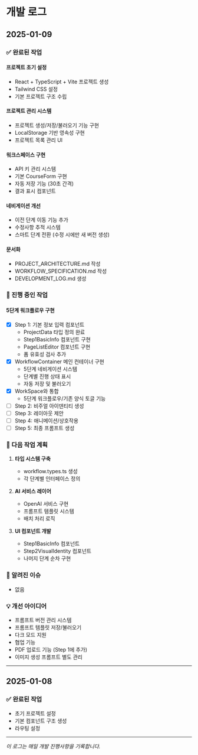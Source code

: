 # 개발 로그

## 2025-01-09

### ✅ 완료된 작업

#### 프로젝트 초기 설정
- React + TypeScript + Vite 프로젝트 생성
- Tailwind CSS 설정
- 기본 프로젝트 구조 수립

#### 프로젝트 관리 시스템
- 프로젝트 생성/저장/불러오기 기능 구현
- LocalStorage 기반 영속성 구현
- 프로젝트 목록 관리 UI

#### 워크스페이스 구현
- API 키 관리 시스템
- 기본 CourseForm 구현
- 자동 저장 기능 (30초 간격)
- 결과 표시 컴포넌트

#### 네비게이션 개선
- 이전 단계 이동 기능 추가
- 수정사항 추적 시스템
- 스마트 단계 전환 (수정 시에만 새 버전 생성)

#### 문서화
- PROJECT_ARCHITECTURE.md 작성
- WORKFLOW_SPECIFICATION.md 작성
- DEVELOPMENT_LOG.md 생성

### 🚧 진행 중인 작업

#### 5단계 워크플로우 구현
- [x] Step 1: 기본 정보 입력 컴포넌트
  - ProjectData 타입 정의 완료
  - Step1BasicInfo 컴포넌트 구현
  - PageListEditor 컴포넌트 구현
  - 폼 유효성 검사 추가
- [x] WorkflowContainer 메인 컨테이너 구현
  - 5단계 네비게이션 시스템
  - 단계별 진행 상태 표시
  - 자동 저장 및 불러오기
- [x] WorkSpace와 통합
  - 5단계 워크플로우/기존 양식 토글 기능
- [ ] Step 2: 비주얼 아이덴티티 생성
- [ ] Step 3: 레이아웃 제안
- [ ] Step 4: 애니메이션/상호작용
- [ ] Step 5: 최종 프롬프트 생성

### 📝 다음 작업 계획

1. **타입 시스템 구축**
   - workflow.types.ts 생성
   - 각 단계별 인터페이스 정의

2. **AI 서비스 레이어**
   - OpenAI 서비스 구현
   - 프롬프트 템플릿 시스템
   - 배치 처리 로직

3. **UI 컴포넌트 개발**
   - Step1BasicInfo 컴포넌트
   - Step2VisualIdentity 컴포넌트
   - 나머지 단계 순차 구현

### 🐛 알려진 이슈
- 없음

### 💡 개선 아이디어
- 프롬프트 버전 관리 시스템
- 프롬프트 템플릿 저장/불러오기
- 다크 모드 지원
- 협업 기능
- PDF 업로드 기능 (Step 1에 추가)
- 이미지 생성 프롬프트 별도 관리

---

## 2025-01-08

### ✅ 완료된 작업
- 초기 프로젝트 설정
- 기본 컴포넌트 구조 생성
- 라우팅 설정

---

*이 로그는 매일 개발 진행사항을 기록합니다.*